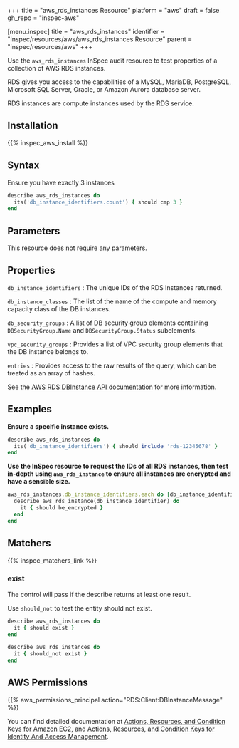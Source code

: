 +++
title = "aws_rds_instances Resource"
platform = "aws"
draft = false
gh_repo = "inspec-aws"

[menu.inspec]
title = "aws_rds_instances"
identifier = "inspec/resources/aws/aws_rds_instances Resource"
parent = "inspec/resources/aws"
+++

Use the `aws_rds_instances` InSpec audit resource to test properties of a collection of AWS RDS instances.

RDS gives you access to the capabilities of a MySQL, MariaDB, PostgreSQL, Microsoft SQL Server, Oracle, or Amazon Aurora database server.

RDS instances are compute instances used by the RDS service.

## Installation

{{% inspec_aws_install %}}

## Syntax

Ensure you have exactly 3 instances

```ruby
describe aws_rds_instances do
  its('db_instance_identifiers.count') { should cmp 3 }
end
```

## Parameters

This resource does not require any parameters.

## Properties

`db_instance_identifiers`
: The unique IDs of the RDS Instances returned.

`db_instance_classes`
: The list of the name of the compute and memory capacity class of the DB instances.

`db_security_groups`
: A list of DB security group elements containing `DBSecurityGroup.Name` and `DBSecurityGroup.Status` subelements.

`vpc_security_groups`
: Provides a list of VPC security group elements that the DB instance belongs to.

`entries`
: Provides access to the raw results of the query, which can be treated as an array of hashes.

See the [AWS RDS DBInstance API documentation](https://docs.aws.amazon.com/AmazonRDS/latest/APIReference/API_DBInstance.html) for more information.

## Examples

**Ensure a specific instance exists.**

```ruby
describe aws_rds_instances do
  its('db_instance_identifiers') { should include 'rds-12345678' }
end
```

**Use the InSpec resource to request the IDs of all RDS instances, then test in-depth using `aws_rds_instance` to ensure all instances are encrypted and have a sensible size.**

```ruby
aws_rds_instances.db_instance_identifiers.each do |db_instance_identifier|
  describe aws_rds_instance(db_instance_identifier) do
    it { should be_encrypted }
  end
end
```

## Matchers

{{% inspec_matchers_link %}}

### exist

The control will pass if the describe returns at least one result.

Use `should_not` to test the entity should not exist.

```ruby
describe aws_rds_instances do
  it { should exist }
end
```

```ruby
describe aws_rds_instances do
  it { should_not exist }
end
```

## AWS Permissions

{{% aws_permissions_principal action="RDS:Client:DBInstanceMessage" %}}

You can find detailed documentation at [Actions, Resources, and Condition Keys for Amazon EC2](https://docs.aws.amazon.com/IAM/latest/UserGuide/list_amazonec2.html), and [Actions, Resources, and Condition Keys for Identity And Access Management](https://docs.aws.amazon.com/IAM/latest/UserGuide/list_identityandaccessmanagement.html).
